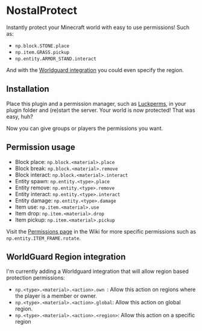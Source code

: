 # NostalProtect

 Instantly protect your Minecraft world with easy to use permissions! Such as:
 
 - `np.block.STONE.place`
 - `np.item.GRASS.pickup`
 - `np.entity.ARMOR_STAND.interact`
 
 And with the [Worldguard integration](https://github.com/romerdev/NostalProtect#worldguard-region-integration) you could even specify the region.


## Installation

Place this plugin and a permission manager, such as [Luckperms](https://luckperms.net), in your plugin folder and (re)start the server. Your world is now protected! That was easy, huh?

Now you can give groups or players the permissions you want.


## Permission usage

- Block place: `np.block.<material>.place`
- Block break: `np.block.<material>.remove`
- Block interact: `np.block.<material>.interact`
- Entity spawn: `np.entity.<type>.place`
- Entity remove: `np.entity.<type>.remove`
- Entity interact: `np.entity.<type>.interact`
- Entity damage: `np.entity.<type>.damage`
- Item use: `np.item.<material>.use`
- Item drop: `np.item.<material>.drop`
- Item pickup: `np.item.<material>.pickup`

Visit the [Permissions page](https://github.com/romerdev/NostalProtect/wiki/Permissions) in the Wiki for more specific permissions such as `np.entity.ITEM_FRAME.rotate`.


 ## WorldGuard Region integration
 
 I'm currently adding a Worldguard integration that will allow region based protection permissions:
 
 - `np.<type>.<material>.<action>.own `: Allow this action on regions where the player is a member or owner.
 - `np.<type>.<material>.<action>.global`: Allow this action on global region.
 - `np.<type>.<material>.<action>.<region>`: Allow this action on a specific region
